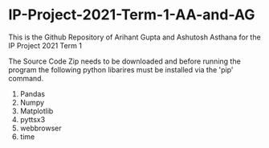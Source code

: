 # IP-Project-2021-Term-1-AA-and-AG
This is the Github Repository of Arihant Gupta and Ashutosh Asthana for the IP Project 2021 Term 1

The Source Code Zip needs to be downloaded and before running the program the following python libarires must be installed via the 'pip' command.

1. Pandas
2. Numpy
3. Matplotlib
4. pyttsx3
5. webbrowser
6. time
